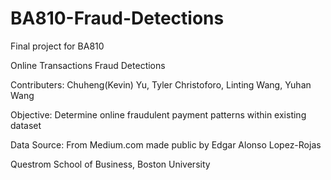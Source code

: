 # BA810-Fraud-Detections
Final project for BA810

Online Transactions Fraud Detections

Contributers:
Chuheng(Kevin) Yu, Tyler Christoforo, Linting Wang, Yuhan Wang

Objective:
Determine online fraudulent payment patterns within existing dataset 

Data Source:
From Medium.com made public by Edgar Alonso Lopez-Rojas

Questrom School of Business, Boston University
